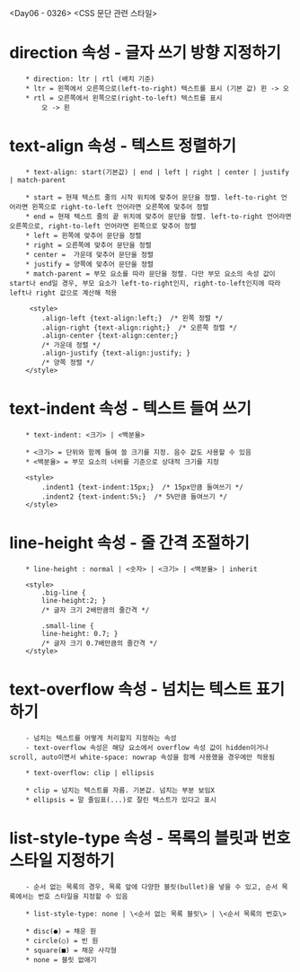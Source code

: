 <Day06 - 0326>
<CSS 문단 관련 스타일>

# direction 속성 - 글자 쓰기 방향 지정하기
        * direction: ltr | rtl (배치 기준)
        * ltr = 왼쪽에서 오른쪽으로(left-to-right) 텍스트를 표시 (기본 값) 왼 -> 오
        * rtl = 오른쪽에서 왼쪽으로(right-to-left) 텍스트를 표시
            오 -> 왼

# text-align 속성 - 텍스트 정렬하기
        * text-align: start(기본값) | end | left | right | center | justify | match-parent

        * start = 현재 텍스트 줄의 시작 위치에 맞추어 문단을 정렬. left-to-right 언어라면 왼쪽으로 right-to-left 언어라면 오른쪽에 맞추어 정렬
        * end = 현재 텍스트 줄의 끝 위치에 맞추어 문단을 정렬. left-to-right 언어라면 오른쪽으로, right-to-left 언어라면 왼쪽으로 맞추어 정렬
        * left = 왼쪽에 맞추어 문단을 정렬
        * right	= 오른쪽에 맞추어 문단을 정렬
        * center =  가운데 맞추어 문단을 정렬
        * justify = 양쪽에 맞추어 문단을 정렬
        * match-parent = 부모 요소를 따라 문단을 정렬. 다만 부모 요소의 속성 값이 start나 end일 경우, 부모 요소가 left-to-right인지, right-to-left인지에 따라 left나 right 값으로 계산해 적용

         <style>
            .align-left {text-align:left;}  /* 왼쪽 정렬 */
            .align-right {text-align:right;}  /* 오른쪽 정렬 */
            .align-center {text-align:center;}  
            /* 가운데 정렬 */
            .align-justify {text-align:justify; }  
            /* 양쪽 정렬 */
        </style>

# text-indent 속성 - 텍스트 들여 쓰기
        * text-indent: <크기> | <백분율>

        * <크기> = 단위와 함께 들여 쓸 크기를 지정. 음수 값도 사용할 수 있음
        * <백분율> = 부모 요소의 너비를 기준으로 상대적 크기를 지정

        <style>
            .indent1 {text-indent:15px;}  /* 15px만큼 들여쓰기 */
            .indent2 {text-indent:5%;}  /* 5%만큼 들여쓰기 */
        </style>

# line-height 속성 - 줄 간격 조절하기
        * line-height : normal | <숫자> | <크기> | <백분율> | inherit

        <style>
            .big-line {
            line-height:2; } 
            /* 글자 크기 2배만큼의 줄간격 */
            
            .small-line {
            line-height: 0.7; } 
            /* 글자 크기 0.7배만큼의 줄간격 */
        </style>

# text-overflow 속성 - 넘치는 텍스트 표기하기
        - 넘치는 텍스트를 어떻게 처리할지 지정하는 속성
        - text-overflow 속성은 해당 요소에서 overflow 속성 값이 hidden이거나 scroll, auto이면서 white-space: nowrap 속성을 함께 사용했을 경우에만 적용됨

        * text-overflow: clip | ellipsis

        * clip = 넘치는 텍스트를 자름. 기본값. 넘치는 부분 보임X
        * ellipsis = 말 줄임표(...)로 잘린 텍스트가 있다고 표시


# list-style-type 속성 - 목록의 블릿과 번호 스타일 지정하기
        - 순서 없는 목록의 경우, 목록 앞에 다양한 블릿(bullet)을 넣을 수 있고, 순서 목록에서는 번호 스타일을 지정할 수 있음

        * list-style-type: none | \<순서 없는 목록 블릿\> | \<순서 목록의 번호\>

        * disc(●) = 채운 원
        * circle(○) = 빈 원
        * square(■) = 채운 사각형
        * none = 블릿 없애기
